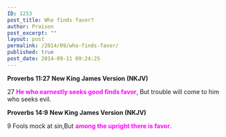 ```yaml
---
ID: 1253
post_title: Who finds favor?
author: Praison
post_excerpt: ""
layout: post
permalink: /2014/09/who-finds-favor/
published: true
post_date: 2014-09-11 09:24:25
---
```

<strong>Proverbs 11:27</strong>
<strong> New King James Version (NKJV)</strong>

27 <span style="color: #ff00ff;"><strong>He who earnestly seeks good finds favor</strong></span>,
But trouble will come to him who seeks evil.

<strong>Proverbs 14:9</strong>
<strong> New King James Version (NKJV)</strong>

9 Fools mock at sin,But <span style="color: #ff00ff;"><strong>among the upright there is favor</strong></span>.